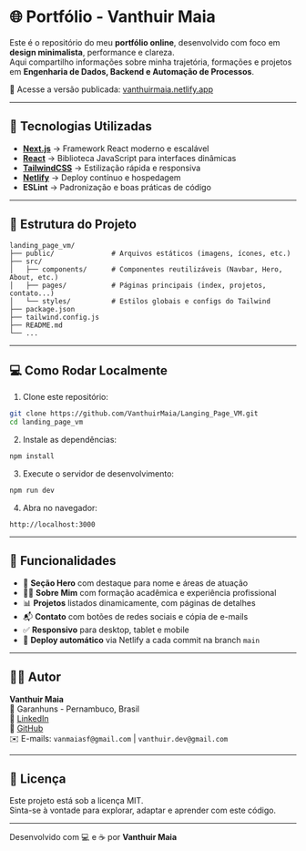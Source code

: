 # 🌐 Portfólio - Vanthuir Maia

Este é o repositório do meu **portfólio online**, desenvolvido com foco em **design minimalista**, performance e clareza.  
Aqui compartilho informações sobre minha trajetória, formações e projetos em **Engenharia de Dados, Backend e Automação de Processos**.

🔗 Acesse a versão publicada: [vanthuirmaia.netlify.app](https://vanthuirmaia.netlify.app)

---

## 🚀 Tecnologias Utilizadas

- **[Next.js](https://nextjs.org/)** → Framework React moderno e escalável
- **[React](https://react.dev/)** → Biblioteca JavaScript para interfaces dinâmicas
- **[TailwindCSS](https://tailwindcss.com/)** → Estilização rápida e responsiva
- **[Netlify](https://www.netlify.com/)** → Deploy contínuo e hospedagem
- **ESLint** → Padronização e boas práticas de código

---

## 📂 Estrutura do Projeto

```
landing_page_vm/
├── public/              # Arquivos estáticos (imagens, ícones, etc.)
├── src/
│   ├── components/      # Componentes reutilizáveis (Navbar, Hero, About, etc.)
│   ├── pages/           # Páginas principais (index, projetos, contato...)
│   └── styles/          # Estilos globais e configs do Tailwind
├── package.json
├── tailwind.config.js
├── README.md
└── ...
```

---

## 💻 Como Rodar Localmente

1. Clone este repositório:

```bash
git clone https://github.com/VanthuirMaia/Langing_Page_VM.git
cd landing_page_vm
```

2. Instale as dependências:

```bash
npm install
```

3. Execute o servidor de desenvolvimento:

```bash
npm run dev
```

4. Abra no navegador:

```
http://localhost:3000
```

---

## 📌 Funcionalidades

- 🌟 **Seção Hero** com destaque para nome e áreas de atuação
- 👨‍💻 **Sobre Mim** com formação acadêmica e experiência profissional
- 📊 **Projetos** listados dinamicamente, com páginas de detalhes
- 📬 **Contato** com botões de redes sociais e cópia de e-mails
- ✅ **Responsivo** para desktop, tablet e mobile
- 🚀 **Deploy automático** via Netlify a cada commit na branch `main`

---

## 🧑‍💻 Autor

**Vanthuir Maia**  
📍 Garanhuns - Pernambuco, Brasil  
🔗 [LinkedIn](https://www.linkedin.com/in/vanthuir-maia-47767810b/)  
🔗 [GitHub](https://github.com/VanthuirMaia)  
✉️ E-mails: `vanmaiasf@gmail.com` | `vanthuir.dev@gmail.com`

---

## 📄 Licença

Este projeto está sob a licença MIT.  
Sinta-se à vontade para explorar, adaptar e aprender com este código.

---

Desenvolvido com 💻 e ☕ por **Vanthuir Maia**
